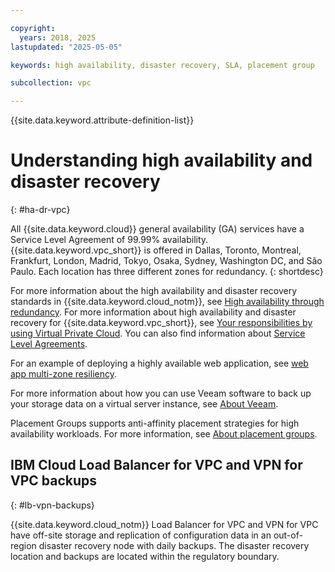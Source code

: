 ```yaml
---

copyright:
  years: 2018, 2025
lastupdated: "2025-05-05"

keywords: high availability, disaster recovery, SLA, placement group

subcollection: vpc

---
```


{{site.data.keyword.attribute-definition-list}}

# Understanding high availability and disaster recovery
{: #ha-dr-vpc}

All {{site.data.keyword.cloud}} general availability (GA) services have a Service Level Agreement of 99.99% availability.
{{site.data.keyword.vpc_short}} is offered in Dallas, Toronto, Montreal, Frankfurt, London, Madrid, Tokyo, Osaka, Sydney, Washington DC, and São Paulo. Each location has three different zones for redundancy.
{: shortdesc}

For more information about the high
availability and disaster recovery standards in {{site.data.keyword.cloud_notm}}, see [High availability through redundancy](/docs/resiliency?topic=resiliency-ha-redundancy#zero-downtime). For more information about high
availability and disaster recovery for {{site.data.keyword.vpc_short}}, see
[Your responsibilities by using Virtual Private Cloud](/docs/vpc?topic=vpc-responsibilities-vpc). You can
also find information about [Service Level Agreements](/docs/overview?topic=overview-slas).

For an example of deploying a highly available web application, see [web app multi-zone resiliency](/docs/pattern-vpc-vsi-multizone-resiliency?topic=pattern-vpc-vsi-multizone-resiliency-overview).

For more information about how you can use Veeam software to back up your storage data on a virtual server instance, see
[About Veeam](/docs/vpc?topic=vpc-about-veeam).

Placement Groups supports anti-affinity placement strategies for high availability workloads. For more information, see [About placement groups](/docs/vpc?topic=vpc-about-placement-groups-for-vpc).

## IBM Cloud Load Balancer for VPC and VPN for VPC backups
{: #lb-vpn-backups}

{{site.data.keyword.cloud_notm}} Load Balancer for VPC and VPN for VPC have off-site storage and replication of configuration data in an out-of-region disaster recovery node with daily backups. The disaster recovery location and backups are located within the regulatory boundary.
